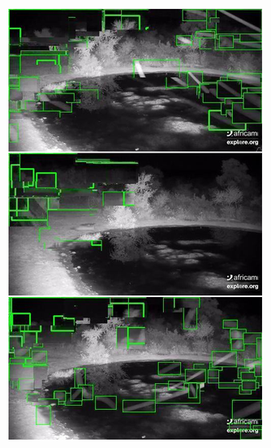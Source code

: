 ![20200614-231441-234446](in/20200614/20200614-231441-234446_0_.jpg)
![20200614-234451-000001](in/20200614/20200614-234451-000001_0_.jpg)
![20200615-000006-003011](in/20200615/20200615-000006-003011_0_.jpg)
